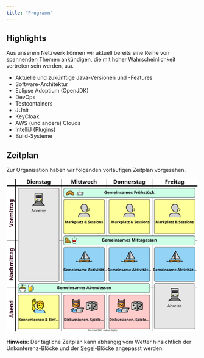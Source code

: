 ```yaml
---
title: "Programm"
---
```


## Highlights

Aus unserem Netzwerk können wir aktuell bereits eine Reihe von spannenden Themen ankündigen, die mit hoher Wahrscheinlichkeit vertreten sein werden, u.a.

* Aktuelle und zukünftige Java-Versionen und -Features
* Software-Architektur
* Eclipse Adoptium (OpenJDK)
* DevOps
* Testcontainers
* JUnit
* KeyCloak
* AWS (und andere) Clouds
* IntelliJ (Plugins)
* Build-Systeme

[//]: # (TODO Highlights festmachen)

## Zeitplan

Zur Organisation haben wir folgenden vorläufigen Zeitplan vorgesehen.

![JSail Zeitplan](jsail-programm.drawio.svg)

**Hinweis:** Der tägliche Zeitplan kann abhängig vom Wetter hinsichtlich der Unkonferenz-Blöcke und der [Segel](../segeln/)-Blöcke angepasst werden.